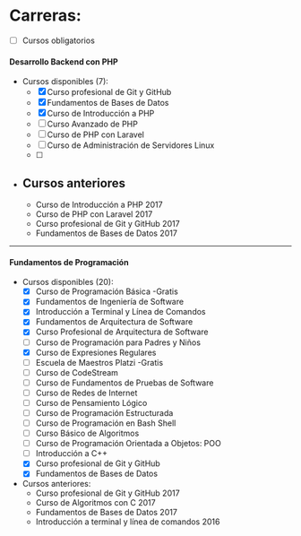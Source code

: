 # Carreras:
- [ ] Cursos obligatorios

#### Desarrollo Backend con PHP
- Cursos disponibles (7):
   - [x]	Curso profesional de Git y GitHub
   - [x]	Fundamentos de Bases de Datos
   - [x]	Curso de Introducción a PHP
   - [ ]	Curso Avanzado de PHP
   - [ ]	Curso de PHP con Laravel
   - [ ]	Curso de Administración de Servidores Linux
   - [ ]
- Cursos anteriores
   - 
   - Curso de Introducción a PHP 2017
   - Curso de PHP con Laravel 2017
   - Curso profesional de Git y GitHub 2017
   - Fundamentos de Bases de Datos 2017

---
#### Fundamentos de Programación
- Cursos disponibles (20):
   - [x]	Curso de Programación Básica -Gratis
   - [x]	Fundamentos de Ingeniería de Software
   - [x]	Introducción a Terminal y Línea de Comandos
   - [x]	Fundamentos de Arquitectura de Software
   - [x]	Curso Profesional de Arquitectura de Software
   - [ ]	Curso de Programación para Padres y Niños
   - [x]	Curso de Expresiones Regulares
   - [ ]	Escuela de Maestros Platzi -Gratis
   - [ ]	Curso de CodeStream
   - [ ]	Curso de Fundamentos de Pruebas de Software
   - [ ]	Curso de Redes de Internet
   - [ ]	Curso de Pensamiento Lógico
   - [ ]	Curso de Programación Estructurada
   - [ ]	Curso de Programación en Bash Shell
   - [ ]	Curso Básico de Algoritmos
   - [ ]	Curso de Programación Orientada a Objetos: POO
   - [ ]	Introducción a C++
   - [x]	Curso profesional de Git y GitHub
   - [x]	Fundamentos de Bases de Datos
- Cursos anteriores:
   - Curso profesional de Git y GitHub 2017
   - Curso de Algoritmos con C 2017
   - Fundamentos de Bases de Datos 2017
   - Introducción a terminal y línea de comandos 2016
